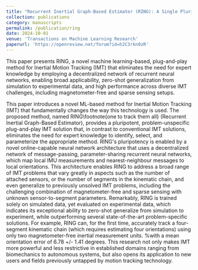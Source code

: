 ```yaml
---
title: "Recurrent Inertial Graph-Based Estimator (RING): A Single Pluripotent Inertial Motion Tracking Solution"
collection: publications
category: manuscripts
permalink: /publication/ring
date: 2024-10-01
venue: 'Transactions on Machine Learning Research'
paperurl: 'https://openreview.net/forum?id=h2C3rkn0zR'
---
```


This paper presents RING, a novel machine learning-based, plug-and-play method for Inertial Motion Tracking (IMT) that eliminates the need for expert knowledge by employing a decentralized network of recurrent neural networks, enabling broad applicability, zero-shot generalization from simulation to experimental data, and high performance across diverse IMT challenges, including magnetometer-free and sparse sensing setups.

This paper introduces a novel ML-based method for Inertial Motion Tracking (IMT) that fundamentally changes the way this technology is used.
The proposed method, named RING\footnote{one to track them all} (Recurrent Inertial Graph-Based Estimator), provides a pluripotent, problem-unspecific plug-and-play IMT solution that, in contrast to conventional IMT solutions, eliminates the need for expert knowledge to identify, select, and parameterize the appropriate method.
RING's pluripotency is enabled by a novel online-capable neural network architecture that uses a decentralized network of message-passing, parameter-sharing recurrent neural networks, which map local IMU measurements and nearest-neighbour messages to local orientations.
This architecture enables RING to address a broad range of IMT problems that vary greatly in aspects such as the number of attached sensors, or the number of segments in the kinematic chain, and even generalize to previously unsolved IMT problems, including the challenging combination of magnetometer-free and sparse sensing with unknown sensor-to-segment parameters.
Remarkably, RING is trained solely on simulated data, yet evaluated on experimental data, which indicates its exceptional ability to zero-shot generalize from simulation to experiment, while outperforming several state-of-the-art problem-specific solutions.
For example, RING can, for the first time, accurately track a four-segment kinematic chain (which requires estimating four orientations) using only two magnetometer-free inertial measurement units. %with a mean orientation error of 6.78 +/- 1.41 degrees.
This research not only makes IMT more powerful and less restrictive in established domains ranging from biomechanics to autonomous systems, but also opens its application to new users and fields previously untapped by motion tracking technology.